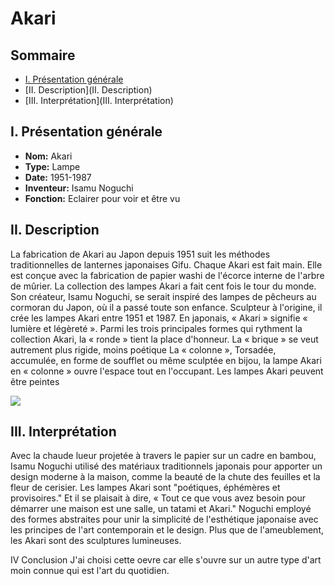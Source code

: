 # Akari

## Sommaire
* [I. Présentation générale](I.-Présentation-générale)
* [II. Description](II. Description)
* [III. Interprétation](III. Interprétation)

## I. Présentation générale

* **Nom:** Akari
* **Type:** Lampe
* **Date:** 1951-1987
* **Inventeur:** Isamu Noguchi
* **Fonction:** Eclairer pour voir et être vu

## II. Description

La fabrication de Akari au Japon depuis 1951 suit les méthodes traditionnelles de lanternes japonaises Gifu. Chaque Akari est fait main. Elle est conçue avec la fabrication de papier washi de l'écorce interne de l'arbre de mûrier.
La collection des lampes Akari a fait cent fois le tour du monde. Son créateur, Isamu Noguchi, se serait inspiré des lampes de pêcheurs au cormoran du Japon, où il a passé toute son enfance. Sculpteur à l'origine, il crée les lampes Akari entre 1951 et 1987. En japonais, « Akari » signifie « lumière et légèreté ».
Parmi les trois principales formes qui rythment la collection Akari, la « ronde » tient la place d'honneur.
La « brique » se veut autrement plus rigide, moins poétique
La « colonne », Torsadée, accumulée, en forme de soufflet ou même sculptée en bijou, la lampe Akari en « colonne » ouvre l'espace tout en l'occupant.
Les lampes Akari peuvent être peintes

![](https://www.vitra.com/fr-be/_storage/asset/137995/storage/v_smallbleed_600x/NOG_Intro_Akari_web.jpg)

## III. Interprétation
Avec la chaude lueur projetée à travers le papier sur un cadre en bambou, Isamu Noguchi utilisé des matériaux traditionnels japonais pour apporter un design moderne à la maison, comme la beauté de la chute des feuilles et la fleur de cerisier. Les lampes Akari sont "poétiques, éphémères et provisoires." Et il se plaisait à dire, « Tout ce que vous avez besoin pour démarrer une maison est une salle, un tatami et Akari."
Noguchi employé des formes abstraites pour unir la simplicité de l'esthétique japonaise avec les principes de l'art contemporain et le design. Plus que de l'ameublement, les Akari sont des sculptures lumineuses.

IV Conclusion
J'ai choisi cette oevre car elle s'ouvre sur un autre type d'art moin connue qui est l'art du quotidien.
